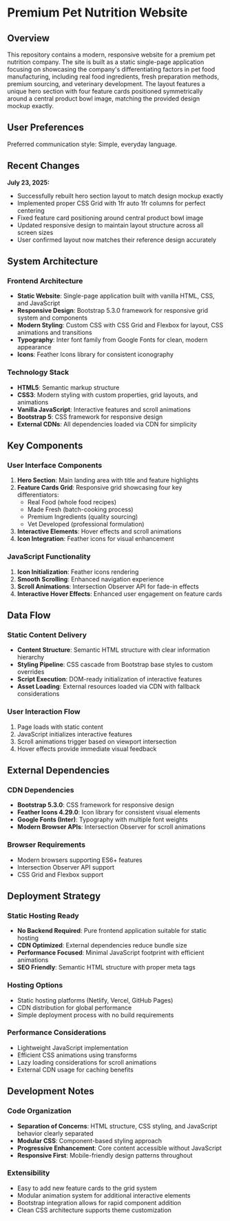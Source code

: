 # Premium Pet Nutrition Website

## Overview

This repository contains a modern, responsive website for a premium pet nutrition company. The site is built as a static single-page application focusing on showcasing the company's differentiating factors in pet food manufacturing, including real food ingredients, fresh preparation methods, premium sourcing, and veterinary development. The layout features a unique hero section with four feature cards positioned symmetrically around a central product bowl image, matching the provided design mockup exactly.

## User Preferences

Preferred communication style: Simple, everyday language.

## Recent Changes

**July 23, 2025:**
- Successfully rebuilt hero section layout to match design mockup exactly
- Implemented proper CSS Grid with 1fr auto 1fr columns for perfect centering
- Fixed feature card positioning around central product bowl image
- Updated responsive design to maintain layout structure across all screen sizes
- User confirmed layout now matches their reference design accurately

## System Architecture

### Frontend Architecture
- **Static Website**: Single-page application built with vanilla HTML, CSS, and JavaScript
- **Responsive Design**: Bootstrap 5.3.0 framework for responsive grid system and components
- **Modern Styling**: Custom CSS with CSS Grid and Flexbox for layout, CSS animations and transitions
- **Typography**: Inter font family from Google Fonts for clean, modern appearance
- **Icons**: Feather Icons library for consistent iconography

### Technology Stack
- **HTML5**: Semantic markup structure
- **CSS3**: Modern styling with custom properties, grid layouts, and animations
- **Vanilla JavaScript**: Interactive features and scroll animations
- **Bootstrap 5**: CSS framework for responsive design
- **External CDNs**: All dependencies loaded via CDN for simplicity

## Key Components

### User Interface Components
1. **Hero Section**: Main landing area with title and feature highlights
2. **Feature Cards Grid**: Responsive grid showcasing four key differentiators:
   - Real Food (whole food recipes)
   - Made Fresh (batch-cooking process)
   - Premium Ingredients (quality sourcing)
   - Vet Developed (professional formulation)
3. **Interactive Elements**: Hover effects and scroll animations
4. **Icon Integration**: Feather icons for visual enhancement

### JavaScript Functionality
1. **Icon Initialization**: Feather icons rendering
2. **Smooth Scrolling**: Enhanced navigation experience
3. **Scroll Animations**: Intersection Observer API for fade-in effects
4. **Interactive Hover Effects**: Enhanced user engagement on feature cards

## Data Flow

### Static Content Delivery
- **Content Structure**: Semantic HTML structure with clear information hierarchy
- **Styling Pipeline**: CSS cascade from Bootstrap base styles to custom overrides
- **Script Execution**: DOM-ready initialization of interactive features
- **Asset Loading**: External resources loaded via CDN with fallback considerations

### User Interaction Flow
1. Page loads with static content
2. JavaScript initializes interactive features
3. Scroll animations trigger based on viewport intersection
4. Hover effects provide immediate visual feedback

## External Dependencies

### CDN Dependencies
- **Bootstrap 5.3.0**: CSS framework for responsive design
- **Feather Icons 4.29.0**: Icon library for consistent visual elements
- **Google Fonts (Inter)**: Typography with multiple font weights
- **Modern Browser APIs**: Intersection Observer for scroll animations

### Browser Requirements
- Modern browsers supporting ES6+ features
- Intersection Observer API support
- CSS Grid and Flexbox support

## Deployment Strategy

### Static Hosting Ready
- **No Backend Required**: Pure frontend application suitable for static hosting
- **CDN Optimized**: External dependencies reduce bundle size
- **Performance Focused**: Minimal JavaScript footprint with efficient animations
- **SEO Friendly**: Semantic HTML structure with proper meta tags

### Hosting Options
- Static hosting platforms (Netlify, Vercel, GitHub Pages)
- CDN distribution for global performance
- Simple deployment process with no build requirements

### Performance Considerations
- Lightweight JavaScript implementation
- Efficient CSS animations using transforms
- Lazy loading considerations for scroll animations
- External CDN usage for caching benefits

## Development Notes

### Code Organization
- **Separation of Concerns**: HTML structure, CSS styling, and JavaScript behavior clearly separated
- **Modular CSS**: Component-based styling approach
- **Progressive Enhancement**: Core content accessible without JavaScript
- **Responsive First**: Mobile-friendly design patterns throughout

### Extensibility
- Easy to add new feature cards to the grid system
- Modular animation system for additional interactive elements
- Bootstrap integration allows for rapid component addition
- Clean CSS architecture supports theme customization